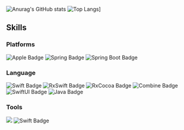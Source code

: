 
  ![Anurag's GitHub stats](https://github-readme-stats.vercel.app/api?username=rlarldud1234&show_icons=true&theme=radical)
  ![Top Langs](https://github-readme-stats.vercel.app/api/top-langs/?username=rlarldud1234&layout=compact)]
  
  ## Skills
  ### Platforms
  ![Apple Badge](https://img.shields.io/badge/iOS-000000?&style=flat-square&logo=Apple&logoColor=white)
  ![Spring Badge](https://img.shields.io/badge/Spring-6DB33F?&style=flat-square&logo=Spring&logoColor=white)
  ![Spring Boot Badge](https://img.shields.io/badge/SpringBoot-008000?&style=flat-square&logo=SpringBoot&logoColor=white)
  
  ### Language
  ![Swift Badge](https://img.shields.io/badge/Swift-FA7343?&style=flat-square&logo=Swift&logoColor=white)
  ![RxSwift Badge](https://img.shields.io/badge/RxSwift-EE3322?&style=flat-square&logo=Swift&logoColor=white)
  ![RxCocoa Badge](https://img.shields.io/badge/RxCocoa-964B00?&style=flat-square&logo=CocoaPods&logoColor=white)
  ![Combine Badge](https://img.shields.io/badge/Combine-FFD400?&style=flat-square&logo=Swift&logoColor=white)
  ![SwiftUI Badge](https://img.shields.io/badge/SwiftUI-2D2E83?&style=flat-square&logo=Swift&logoColor=white)
  ![Java Badge](https://img.shields.io/badge/Java-007396?&style=flat-square&logo=Java&logoColor=white)
  
  ### Tools
  ![](https://img.shields.io/badge/Xcode-147EFB?&style=flat-square&logo=Xcode&logoColor=white)
  ![Swift Badge](https://img.shields.io/badge/IntelliJ-0071C5?&style=flat-square&logo=IntelliJIDEA&logoColor=white)
